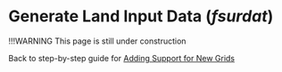 # Generate Land Input Data (*fsurdat*)

!!!WARNING
    This page is still under construction

Back to step-by-step guide for [Adding Support for New Grids](../adding-grid-support-step-by-step-guide.md)
